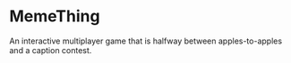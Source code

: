 # MemeThing
An interactive multiplayer game that is halfway between apples-to-apples and a caption contest.
